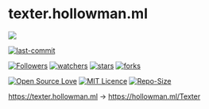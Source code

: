 # texter.hollowman.ml

![](https://hollowman6.github.io/img/mark.png)

[![last-commit](https://img.shields.io/github/last-commit/Hollow-Software/texter.hollowman.ml)](../../graphs/commit-activity)

[![Followers](https://img.shields.io/github/followers/HollowMan6?style=social)](https://github.com/HollowMan6?tab=followers)
[![watchers](https://img.shields.io/github/watchers/Hollow-Software/texter.hollowman.ml?style=social)](../../watchers)
[![stars](https://img.shields.io/github/stars/Hollow-Software/texter.hollowman.ml?style=social)](../../stargazers)
[![forks](https://img.shields.io/github/forks/Hollow-Software/texter.hollowman.ml?style=social)](../../network/members)

[![Open Source Love](https://img.shields.io/badge/-%E2%9D%A4%20Open%20Source-Green?style=flat-square&logo=Github&logoColor=white&link=https://hollowman6.github.io/fund.html)](https://hollowman6.github.io/fund.html)
[![MIT Licence](https://img.shields.io/badge/license-MIT-blue)](https://opensource.org/licenses/mit-license.php)
[![Repo-Size](https://img.shields.io/github/repo-size/Hollow-Software/texter.hollowman.ml.svg)](../../archive/master.zip)

https://texter.hollowman.ml -> https://hollowman.ml/Texter
